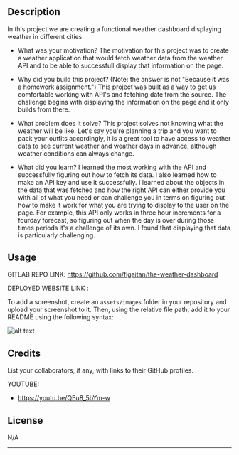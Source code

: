 # <The-Weather-dashboard>

## Description
In this project we are creating a functional weather dashboard displaying weather in different cities.

- What was your motivation?
The motivation for this project was to create a weather application that would fetch weather data from the weather API and to be able to successfull display that information on the page.

- Why did you build this project? (Note: the answer is not "Because it was a homework assignment.")
This project was built as a way to get us comfortable working with API's and fetching date from the source. The challenge begins with displaying the information on the page and it only builds from there.

- What problem does it solve?
This project solves not knowing what the weather will be like. Let's say you're planning a trip and you want to pack your outfits accordingly, it is a great tool to have access to weather data to see current weather and weather days in advance, although weather conditions can always change.

- What did you learn?
I learned the most working with the API and successfully figuring out how to fetch its data. I also learned how to make an API key and use it successfully. I learned about the objects in the data that was fetched and how the right API can either provide you with all of what you need or can challenge you in terms on figuring out how to make it work for what you are trying to display to the user on the page. For example, this API only works in three hour increments for a fourday forecast, so figuring out when the day is over during those times periods it's a challenge of its own. I found that displaying that data is particularly challenging.


## Usage

GITLAB REPO LINK:
https://github.com/flgaitan/the-weather-dashboard


DEPLOYED WEBSITE LINK :


To add a screenshot, create an `assets/images` folder in your repository and upload your screenshot to it. Then, using the relative file path, add it to your README using the following syntax:

![alt text](assets/images/screenshot.png)

## Credits

List your collaborators, if any, with links to their GitHub profiles.

YOUTUBE: 
- https://youtu.be/QEu8_5bYm-w


## License

N/A

---

